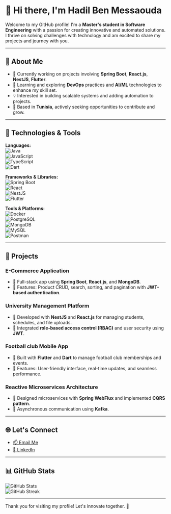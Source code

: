# 👋 Hi there, I'm Hadil Ben Messaouda  

Welcome to my GitHub profile! I'm a **Master's student in Software Engineering** with a passion for creating innovative and automated solutions. I thrive on solving challenges with technology and am excited to share my projects and journey with you.

---

## 🌟 About Me  

- 🔭 Currently working on projects involving **Spring Boot**, **React.js**, **NestJS**, **Flutter**.  
- 🌱 Learning and exploring **DevOps** practices and **AI/ML** technologies to enhance my skill set.  
- 💡 Interested in building scalable systems and adding automation to projects.  
- 📌 Based in **Tunisia**, actively seeking opportunities to contribute and grow.

---

## 🔧 Technologies & Tools  

**Languages:**  
![Java](https://img.shields.io/badge/Java-ED8B00?style=for-the-badge&logo=java&logoColor=white)  
![JavaScript](https://img.shields.io/badge/JavaScript-F7DF1E?style=for-the-badge&logo=javascript&logoColor=black)  
![TypeScript](https://img.shields.io/badge/TypeScript-007ACC?style=for-the-badge&logo=typescript&logoColor=white)  
![Dart](https://img.shields.io/badge/Dart-0175C2?style=for-the-badge&logo=dart&logoColor=white)  

**Frameworks & Libraries:**  
![Spring Boot](https://img.shields.io/badge/Spring%20Boot-6DB33F?style=for-the-badge&logo=spring&logoColor=white)  
![React](https://img.shields.io/badge/React-20232A?style=for-the-badge&logo=react&logoColor=61DAFB)  
![NestJS](https://img.shields.io/badge/NestJS-E0234E?style=for-the-badge&logo=nestjs&logoColor=white)  
![Flutter](https://img.shields.io/badge/Flutter-02569B?style=for-the-badge&logo=flutter&logoColor=white)  

**Tools & Platforms:**  
![Docker](https://img.shields.io/badge/Docker-2496ED?style=for-the-badge&logo=docker&logoColor=white)  
![PostgreSQL](https://img.shields.io/badge/PostgreSQL-4169E1?style=for-the-badge&logo=postgresql&logoColor=white)  
![MongoDB](https://img.shields.io/badge/MongoDB-4EA94B?style=for-the-badge&logo=mongodb&logoColor=white)  
![MySQL](https://img.shields.io/badge/MySQL-4479A1?style=for-the-badge&logo=mysql&logoColor=white)  
![Postman](https://img.shields.io/badge/Postman-FF6C37?style=for-the-badge&logo=postman&logoColor=white)  


---

## 🚀 Projects  

### **E-Commerce Application**  
- 🔹 Full-stack app using **Spring Boot**, **React.js**, and **MongoDB**.  
- 🔹 Features: Product CRUD, search, sorting, and pagination with **JWT-based authentication**.

### **University Management Platform**  
- 🔹 Developed with **NestJS** and **React.js** for managing students, schedules, and file uploads.  
- 🔹 Integrated **role-based access control (RBAC)** and user security using **JWT**.

### **Football club Mobile App**  
- 🔹 Built with **Flutter** and **Dart** to manage football club memberships and events.  
- 🔹 Features: User-friendly interface, real-time updates, and seamless performance.  

### **Reactive Microservices Architecture**  
- 🔹 Designed microservices with **Spring WebFlux** and implemented **CQRS pattern**.  
- 🔹 Asynchronous communication using **Kafka**.

---

## 🌐 Let's Connect  

- [📫 Email Me](mailto:hadilbenmessaouda11@gmail.com)  
- [💼 LinkedIn](https://www.linkedin.com/in/hadil-ben-messaouda/)  

---

## 📊 GitHub Stats  

![GitHub Stats](https://github-readme-stats.vercel.app/api?username=HadilBenMessaouda&show_icons=true&theme=radical)  
![GitHub Streak](https://github-readme-streak-stats.herokuapp.com/?user=HadilBenMessaouda&theme=radical)  

---

Thank you for visiting my profile! Let's innovate together. 🚀  
